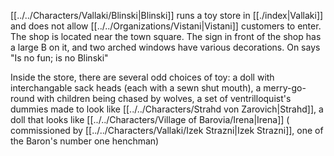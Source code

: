 [[../../Characters/Vallaki/Blinski|Blinski]] runs a toy store in [[./index|Vallaki]] and does not allow [[../../Organizations/Vistani|Vistani]] customers to enter. The shop is located near the town square. The sign in front of the shop has a large B on it, and two arched windows have various decorations. On says "Is no fun; is no Blinski"

Inside the store, there are several odd choices of toy: a doll with interchangable sack heads (each with a sewn shut mouth), a merry-go-round with children being chased by wolves, a set of ventrilloquist's dummies made to look like [[../../Characters/Strahd von Zarovich|Strahd]], a doll that looks like [[../../Characters/Village of Barovia/Irena|Irena]] ( commissioned by [[../../Characters/Vallaki/Izek Strazni|Izek Strazni]], one of the Baron's number one henchman)